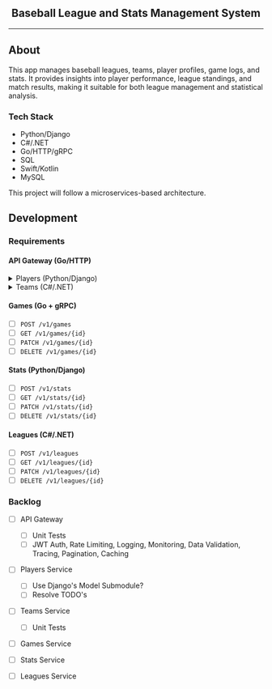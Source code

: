 <div align="center">
    <h2>Baseball League and Stats Management System</h2>
</div>

<hr />

## About

This app manages baseball leagues, teams, player profiles, game logs, and stats.
It provides insights into player performance, league standings, and match results, making it suitable for both league management and statistical analysis.

### Tech Stack

- Python/Django
- C#/.NET
- Go/HTTP/gRPC
- SQL
- Swift/Kotlin
- MySQL

This project will follow a microservices-based architecture.

## Development

### Requirements

#### API Gateway (Go/HTTP)

<details>
    <summary>Players (Python/Django)</summary>

#### Requirements
<details>
    <summary>Create Player</summary>

```bash
curl -i -X POST http://localhost:8080/v1/players \
    -H 'Content-Type: application/json' \
    -d '{
            "name": "Michael Yi",
            "jerseyNumber": "14",
            "dob": "2004-12-14",
            "height": "5\u0027 10\"",
            "weight": 140,
            "position": "Shortstop",
            "teamId": 1
    }'
```

</details>

<details>
    <summary>Get Player</summary>

```bash
curl -i http://localhost:8080/v1/players/<id>
```

</details>

<details>
    <summary>Update Player</summary>

```bash
curl -i -X PATCH http://localhost:8080/v1/players/<id> \
    -H 'Content-Type: application/json' \
    -d '{
            "name": "Michael Yi",
            "jerseyNumber": "14",
            "dob": "2004-12-14",
            "height": "5\u0027 10\"",
            "weight": 140,
            "position": "Shortstop",
            "teamId": 1
    }'
```

</details>

<details>
    <summary>Delete Player</summary>

```bash
curl -i -X DELETE http://localhost:8080/v1/players/<id>
```

</details>
<br/>
</details>

<details>
    <summary>Teams (C#/.NET)</summary>

#### Requirements

<details>
    <summary>Create Team</summary>

```bash
curl -i -X POST http://localhost:8080/v1/teams \
    -H 'Content-Type: application/json' \
    -d '{
        "name": "Los Angeles Dodgers",
        "leagueId": 1
    }'
```

</details>

<details>
    <summary>Get Team</summary>

```bash
curl -i http://localhost:8080/v1/teams/<id>
```

</details>

<details>
    <summary>Get Team With Roster</summary>

```bash
curl -i http://localhost:8080/v1/teams/with-roster/<id>
```

</details>

<details>
    <summary>Update Team</summary>

```bash
curl -i -X PATCH http://localhost:8080/v1/teams/<id> \
    -H 'Content-Type: application/json' \
    -d '{
        "name": "New York Yankees",
        "leagueId": 2
    }'
```
</details>

<details>
    <summary>Delete Team</summary>

```bash
curl -i -X DELETE http://localhost:8080/v1/teams/<id>
```
</details>
</details>


#### Games (Go + gRPC)
- [ ] `POST /v1/games`
- [ ] `GET /v1/games/{id}`
- [ ] `PATCH /v1/games/{id}`
- [ ] `DELETE /v1/games/{id}`

#### Stats (Python/Django)
- [ ] `POST /v1/stats`
- [ ] `GET /v1/stats/{id}`
- [ ] `PATCH /v1/stats/{id}`
- [ ] `DELETE /v1/stats/{id}`

#### Leagues (C#/.NET)
- [ ] `POST /v1/leagues`
- [ ] `GET /v1/leagues/{id}`
- [ ] `PATCH /v1/leagues/{id}`
- [ ] `DELETE /v1/leagues/{id}`

### Backlog
- [ ] API Gateway
    - [ ] Unit Tests
    - [ ] JWT Auth, Rate Limiting, Logging, Monitoring, Data Validation, Tracing, Pagination, Caching
- [ ] Players Service
    - [ ] Use Django's Model Submodule?
    - [ ] Resolve TODO's
- [ ] Teams Service
    - [ ] Unit Tests
- [ ] Games Service
- [ ] Stats Service
- [ ] Leagues Service

